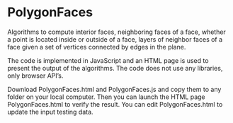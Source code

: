 # PolygonFaces
Algorithms to compute interior faces, neighboring faces of a face, whether a point is located inside or outside of a face, layers of neighbor faces of a face given a set of vertices connected by edges in the plane. 

The code is implemented in JavaScript and an HTML page is used to present the output of the algorithms. The code does not use any libraries, only browser API’s.

Download PolygonFaces.html and PolygonFaces.js and copy them to any folder on your local computer. Then you can launch the HTML page PolygonFaces.html to verify the result. You can edit PolygonFaces.html to update the input testing data.
